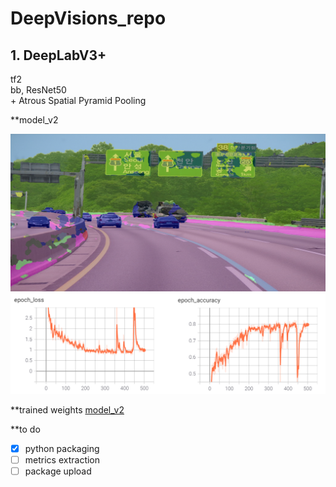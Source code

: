 # DeepVisions_repo

## 1. DeepLabV3+
tf2 \
bb, ResNet50 \
\+ Atrous Spatial Pyramid Pooling

**model_v2
<p align="left">
    <img src="output.png" width=600></br>
    <img src="la.png" width=600></br>
</p>

**trained weights
[model_v2]( https://drive.google.com/file/d/10EBMPQvXulhmMphpqLgsyVX_5YrDVRYs/view?usp=sharing)

**to do
- [x] python packaging
- [ ] metrics extraction
- [ ] package upload
